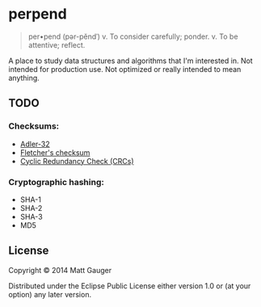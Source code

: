 # perpend

> per•pend (pər-pĕndˈ)
>   v. To consider carefully; ponder.
>   v. To be attentive; reflect.

A place to study data structures and algorithms that I'm interested in. Not intended for production use. Not optimized or really intended to mean anything.

## TODO

### Checksums:
* [Adler-32](http://en.wikipedia.org/wiki/Adler-32)
* [Fletcher's checksum](http://en.wikipedia.org/wiki/Fletcher%27s_checksum)
* [Cyclic Redundancy Check (CRCs)](http://en.wikipedia.org/wiki/Cyclic_redundancy_check)

### Cryptographic hashing:
* SHA-1
* SHA-2
* SHA-3
* MD5

###


## License

Copyright © 2014 Matt Gauger

Distributed under the Eclipse Public License either version 1.0 or (at your option) any later version.

